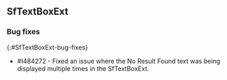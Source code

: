 ## SfTextBoxExt

### Bug fixes
{:#SfTextBoxExt-bug-fixes} 

 * \#I484272 - Fixed an issue where the No Result Found text was being displayed multiple times in the SfTextBoxExt.